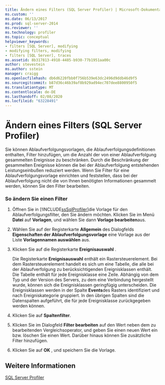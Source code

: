 ```yaml
---
title: Ändern eines Filters (SQL Server Profiler) | Microsoft-Dokumentation
ms.custom: ''
ms.date: 06/13/2017
ms.prod: sql-server-2014
ms.reviewer: ''
ms.technology: profiler
ms.topic: conceptual
helpviewer_keywords:
- filters [SQL Server], modifying
- modifying filters, modifying
- filters [SQL Server], traces
ms.assetid: 8b317813-4918-4485-b930-77b1951aa00c
author: stevestein
ms.author: sstein
manager: craigg
ms.openlocfilehash: db6d6220fbb0f756b539e63dc2496d9ddb46d9f5
ms.sourcegitcommit: b87d36c46b39af8b929ad94ec707dee8800950f5
ms.translationtype: MT
ms.contentlocale: de-DE
ms.lasthandoff: 02/08/2020
ms.locfileid: "63228491"
---
```

# <a name="modify-a-filter-sql-server-profiler"></a>Ändern eines Filters (SQL Server Profiler)
  Sie können Ablaufverfolgungsvorlagen, die Ablaufverfolgungsdefinitionen enthalten, Filter hinzufügen, um die Anzahl der von einer Ablaufverfolgung gesammelten Ereignisse zu beschränken. Durch die Beschränkung der gesammelten Ereignisse können die bei der Ablaufverfolgung entstehenden Leistungseinbußen reduziert werden. Wenn Sie Filter für eine Ablaufverfolgungsvorlage einrichten und feststellen, dass bei der Ablaufverfolgung nicht die von Ihnen benötigten Informationen gesammelt werden, können Sie den Filter bearbeiten.  
  
### <a name="to-modify-a-filter"></a>So ändern Sie einen Filter  
  
1.  Öffnen Sie in [!INCLUDE[ssSqlProfiler](../../includes/sssqlprofiler-md.md)]die Vorlage für den Ablaufverfolgungsfilter, den Sie ändern möchten. Klicken Sie im Menü **Datei** auf **Vorlagen**, und wählen Sie dann **Vorlage bearbeiten**aus.  
  
2.  Wählen Sie auf der Registerkarte **Allgemein** des Dialogfelds **Eigenschaften der Ablaufverfolgungsvorlage** eine Vorlage aus der Liste **Vorlagennamen auswählen** aus.  
  
3.  Klicken Sie auf die Registerkarte **Ereignisauswahl** .  
  
     Die Registerkarte **Ereignisauswahl** enthält ein Rastersteuerelement. Bei dem Rastersteuerelement handelt es sich um eine Tabelle, die alle bei der Ablaufverfolgung zu berücksichtigenden Ereignisklassen enthält. Die Tabelle enthält für jede Ereignisklasse eine Zeile. Abhängig von dem Typ und der Version des Servers, zu dem eine Verbindung hergestellt wurde, können sich die Ereignisklassen geringfügig unterscheiden. Die Ereignisklassen werden in der Spalte **Events**des Rasters identifiziert und nach Ereigniskategorie gruppiert. In den übrigen Spalten sind die Datenspalten aufgeführt, die für jede Ereignisklasse zurückgegeben werden können.  
  
4.  Klicken Sie auf **Spaltenfilter**.  
  
5.  Klicken Sie im Dialogfeld **Filter bearbeiten** auf den Wert neben dem zu bearbeitenden Vergleichsoperator, und geben Sie einen neuen Wert ein bzw. löschen Sie einen Wert. Darüber hinaus können Sie zusätzliche Filter hinzufügen.  
  
6.  Klicken Sie auf **OK** , und speichern Sie die Vorlage.  
  
## <a name="see-also"></a>Weitere Informationen  
 [SQL Server Profiler](sql-server-profiler.md)  
  
  
